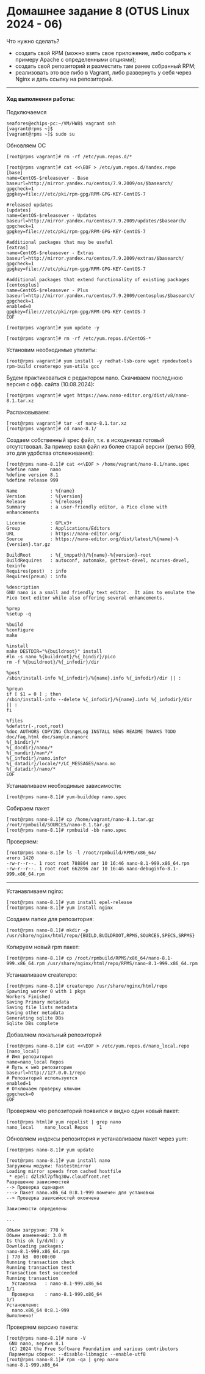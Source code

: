 # Домашнее задание 8 (OTUS Linux 2024 - 06)

Что нужно сделать?
- создать свой RPM (можно взять свое приложение, либо собрать к примеру Apache с определенными опциями);
- cоздать свой репозиторий и разместить там ранее собранный RPM;
- реализовать это все либо в Vagrant, либо развернуть у себя через Nginx и дать ссылку на репозиторий.


------


#### Ход выполнения работы:


Подключаемся
```
seafores@echips-pc:~/VM/HW8$ vagrant ssh
[vagrant@rpms ~]$ 
[vagrant@rpms ~]$ sudo su
```


Обновляем ОС
```
[root@rpms vagrant]# rm -rf /etc/yum.repos.d/*

[root@rpms vagrant]# cat <<\EOF > /etc/yum.repos.d/Yandex.repo 
[base]
name=CentOS-$releasever - Base
baseurl=http://mirror.yandex.ru/centos/7.9.2009/os/$basearch/
gpgcheck=1
gpgkey=file:///etc/pki/rpm-gpg/RPM-GPG-KEY-CentOS-7

#released updates 
[updates]
name=CentOS-$releasever - Updates
baseurl=http://mirror.yandex.ru/centos/7.9.2009/updates/$basearch/
gpgcheck=1
gpgkey=file:///etc/pki/rpm-gpg/RPM-GPG-KEY-CentOS-7

#additional packages that may be useful
[extras]
name=CentOS-$releasever - Extras
baseurl=http://mirror.yandex.ru/centos/7.9.2009/extras/$basearch/
gpgcheck=1
gpgkey=file:///etc/pki/rpm-gpg/RPM-GPG-KEY-CentOS-7

#additional packages that extend functionality of existing packages
[centosplus]
name=CentOS-$releasever - Plus
baseurl=http://mirror.yandex.ru/centos/7.9.2009/centosplus/$basearch/
gpgcheck=1
enabled=0
gpgkey=file:///etc/pki/rpm-gpg/RPM-GPG-KEY-CentOS-7
EOF

[root@rpms vagrant]# yum update -y

[root@rpms vagrant]# rm -rf /etc/yum.repos.d/CentOS-*
```


Установим необходимые утилиты:
```
[root@rpms vagrant]# yum install -y redhat-lsb-core wget rpmdevtools rpm-build createrepo yum-utils gcc
```


Будем практиковаться с редактором nano. Скачиваем последнюю версия с офф. сайта (10.08.2024):
```
[root@rpms vagrant]# wget https://www.nano-editor.org/dist/v8/nano-8.1.tar.xz
```


Распаковываем:
```
[root@rpms vagrant]# tar -xf nano-8.1.tar.xz
[root@rpms vagrant]# cd nano-8.1/

```


Создаем собственный spec файл, т.к. в исходниках готовый отсутствовал. За пример взял файл из более старой версии (релиз 999, это для удобства отслеживания):
```
[root@rpms nano-8.1]# cat <<\EOF > /home/vagrant/nano-8.1/nano.spec
%define name    nano
%define version 8.1
%define release 999

Name            : %{name}
Version         : %{version}
Release         : %{release}
Summary         : a user-friendly editor, a Pico clone with enhancements

License         : GPLv3+
Group           : Applications/Editors
URL             : https://nano-editor.org/
Source          : https://nano-editor.org/dist/latest/%{name}-%{version}.tar.gz

BuildRoot       : %{_tmppath}/%{name}-%{version}-root
BuildRequires   : autoconf, automake, gettext-devel, ncurses-devel, texinfo
Requires(post)  : info
Requires(preun) : info

%description
GNU nano is a small and friendly text editor.  It aims to emulate the
Pico text editor while also offering several enhancements.

%prep
%setup -q

%build
%configure
make

%install
make DESTDIR="%{buildroot}" install
#ln -s nano %{buildroot}/%{_bindir}/pico
rm -f %{buildroot}/%{_infodir}/dir

%post
/sbin/install-info %{_infodir}/%{name}.info %{_infodir}/dir || :

%preun
if [ $1 = 0 ] ; then
/sbin/install-info --delete %{_infodir}/%{name}.info %{_infodir}/dir || :
fi

%files
%defattr(-,root,root)
%doc AUTHORS COPYING ChangeLog INSTALL NEWS README THANKS TODO doc/faq.html doc/sample.nanorc
%{_bindir}/*
%{_docdir}/nano/*
%{_mandir}/man*/*
%{_infodir}/nano.info*
%{_datadir}/locale/*/LC_MESSAGES/nano.mo
%{_datadir}/nano/*
EOF
```


Устанавливаем необходимые зависимости:
```
[root@rpms nano-8.1]# yum-builddep nano.spec 
```


Собираем пакет
```
[root@rpms nano-8.1]# cp /home/vagrant/nano-8.1.tar.gz /root/rpmbuild/SOURCES/nano-8.1.tar.gz
[root@rpms nano-8.1]# rpmbuild -bb nano.spec
```


Проверяем:
```
[root@rpms nano-8.1]# ls -l /root/rpmbuild/RPMS/x86_64/
итого 1420
-rw-r--r--. 1 root root 788804 авг 10 16:46 nano-8.1-999.x86_64.rpm
-rw-r--r--. 1 root root 662896 авг 10 16:46 nano-debuginfo-8.1-999.x86_64.rpm
```


------


Устанавливаем nginx:
```
[root@rpms nano-8.1]# yum install epel-release
[root@rpms nano-8.1]# yum install nginx
```


Создаем папки для репозитория:
```
[root@rpms nano-8.1]# mkdir -p /usr/share/nginx/html/repo/{BUILD,BUILDROOT,RPMS,SOURCES,SPECS,SRPMS}
```


Копируем новый rpm пакет:
```
[root@rpms nano-8.1]# cp /root/rpmbuild/RPMS/x86_64/nano-8.1-999.x86_64.rpm /usr/share/nginx/html/repo/RPMS/nano-8.1-999.x86_64.rpm
```


Устанавливаем createrepo:
```
[root@rpms nano-8.1]# createrepo /usr/share/nginx/html/repo
Spawning worker 0 with 1 pkgs
Workers Finished
Saving Primary metadata
Saving file lists metadata
Saving other metadata
Generating sqlite DBs
Sqlite DBs complete

```


Добавляем локальный репозиторий
```
[root@rpms nano-8.1]# cat <<\EOF > /etc/yum.repos.d/nano_local.repo 
[nano_local]
# Имя репозитория
name=nano_local Repos
# Путь к web репозиторию
baseurl=http://127.0.0.1/repo
# Репозиторий используется
enabled=1
# Отключаем проверку ключом
gpgcheck=0
EOF
```



Проверяем что репозиторий появился и видно один новый пакет:
```
[root@rpms html]# yum repolist | grep nano
nano_local    nano_local Repos    1
```


Обновляем индексы репозитория и устанавливаем пакет через yum:
```
[root@rpms nano-8.1]# yum update

[root@rpms nano-8.1]# yum install nano
Загружены модули: fastestmirror
Loading mirror speeds from cached hostfile
 * epel: d2lzkl7pfhq30w.cloudfront.net
Разрешение зависимостей
--> Проверка сценария
---> Пакет nano.x86_64 0:8.1-999 помечен для установки
--> Проверка зависимостей окончена

Зависимости определены

...

Объем загрузки: 770 k
Объем изменений: 3.0 M
Is this ok [y/d/N]: y
Downloading packages:
nano-8.1-999.x86_64.rpm                                                                                                                                              | 770 kB  00:00:00     
Running transaction check
Running transaction test
Transaction test succeeded
Running transaction
  Установка   : nano-8.1-999.x86_64                                                                                                                                                     1/1 
  Проверка    : nano-8.1-999.x86_64                                                                                                                                                     1/1 
Установлено:
  nano.x86_64 0:8.1-999                                                                                                                                                                     
Выполнено!

```


Проверяем версию пакета:
```
[root@rpms nano-8.1]# nano -V
 GNU nano, версия 8.1
 (C) 2024 the Free Software Foundation and various contributors
 Параметры сборки: --disable-libmagic --enable-utf8
[root@rpms nano-8.1]# rpm -qa | grep nano
nano-8.1-999.x86_64
```